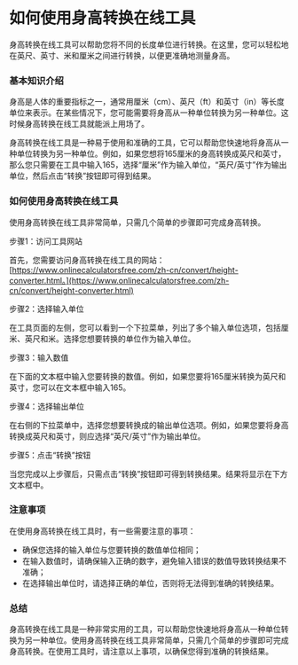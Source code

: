 如何使用身高转换在线工具
============

身高转换在线工具可以帮助您将不同的长度单位进行转换。在这里，您可以轻松地在英尺、英寸、米和厘米之间进行转换，以便更准确地测量身高。

### 基本知识介绍

身高是人体的重要指标之一，通常用厘米（cm）、英尺（ft）和英寸（in）等长度单位来表示。在某些情况下，您可能需要将身高从一种单位转换为另一种单位。这时候身高转换在线工具就能派上用场了。

身高转换在线工具是一种易于使用和准确的工具，它可以帮助您快速地将身高从一种单位转换为另一种单位。例如，如果您想将165厘米的身高转换成英尺和英寸，那么您只需要在工具中输入165，选择“厘米”作为输入单位，“英尺/英寸”作为输出单位，然后点击“转换”按钮即可得到结果。

### 如何使用身高转换在线工具

使用身高转换在线工具非常简单，只需几个简单的步骤即可完成身高转换。

步骤1：访问工具网站

首先，您需要访问身高转换在线工具的网站：[https://www.onlinecalculatorsfree.com/zh-cn/convert/height-converter.html。](https://www.onlinecalculatorsfree.com/zh-cn/convert/height-converter.html)

步骤2：选择输入单位

在工具页面的左侧，您可以看到一个下拉菜单，列出了多个输入单位选项，包括厘米、英尺和米。选择您想要转换的单位作为输入单位。

步骤3：输入数值

在下面的文本框中输入您要转换的数值。例如，如果您要将165厘米转换为英尺和英寸，您可以在文本框中输入165。

步骤4：选择输出单位

在右侧的下拉菜单中，选择您想要转换成的输出单位选项。例如，如果您要将身高转换成英尺和英寸，则应选择“英尺/英寸”作为输出单位。

步骤5：点击“转换”按钮

当您完成以上步骤后，只需点击“转换”按钮即可得到转换结果。结果将显示在下方文本框中。

### 注意事项

在使用身高转换在线工具时，有一些需要注意的事项：

- 确保您选择的输入单位与您要转换的数值单位相同；
- 在输入数值时，请确保输入正确的数字，避免输入错误的数值导致转换结果不准确；
- 在选择输出单位时，请选择正确的单位，否则将无法得到准确的转换结果。

### 总结

身高转换在线工具是一种非常实用的工具，可以帮助您快速地将身高从一种单位转换为另一种单位。使用身高转换在线工具非常简单，只需几个简单的步骤即可完成身高转换。在使用工具时，请注意以上事项，以确保您得到准确的转换结果。